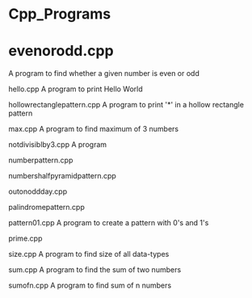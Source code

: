 ﻿# Cpp_Programs

# evenorodd.cpp

A program to find whether a given number is even or odd

hello.cpp
A program to print Hello World

hollowrectanglepattern.cpp
A program to print '*' in a hollow rectangle pattern

max.cpp
A program to find maximum of 3 numbers

notdivisiblby3.cpp
A program 


numberpattern.cpp


numbershalfpyramidpattern.cpp



outonoddday.cpp


palindromepattern.cpp



pattern01.cpp
A program to create a pattern with 0's and 1's


prime.cpp



size.cpp
A program to find size of all data-types

sum.cpp
A program to find the sum of two numbers

sumofn.cpp
A program to find sum of n numbers
